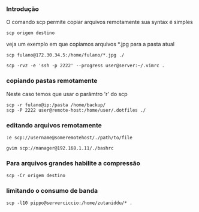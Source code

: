 ### Introdução
O comando scp permite copiar arquivos remotamente
sua syntax é simples

	scp origem destino

veja um exemplo em que copiamos arquivos *.jpg para a pasta atual

	scp fulano@172.30.34.5:/home/fulano/*.jpg ./

	scp -rvz -e 'ssh -p 2222' --progress user@server:~/.vimrc .

### copiando pastas remotamente
Neste caso temos que usar o parâmtro 'r' do scp

	scp -r fulano@ip:/pasta /home/backup/
	scp -P 2222 user@remote-host:/home/user/.dotfiles ./

### editando arquivos remotamente

	:e scp://username@someremotehost/./path/to/file

	gvim scp://manager@192.168.1.11/./bashrc

### Para arquivos grandes habilite a compressão

	scp -Cr origem destino

### limitando o consumo de banda

	scp -l10 pippo@serverciccio:/home/zutaniddu/* .



